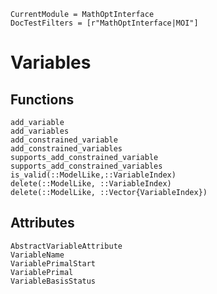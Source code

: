 ```@meta
CurrentModule = MathOptInterface
DocTestFilters = [r"MathOptInterface|MOI"]
```

# Variables

## Functions

```@docs
add_variable
add_variables
add_constrained_variable
add_constrained_variables
supports_add_constrained_variable
supports_add_constrained_variables
is_valid(::ModelLike,::VariableIndex)
delete(::ModelLike, ::VariableIndex)
delete(::ModelLike, ::Vector{VariableIndex})
```

## Attributes

```@docs
AbstractVariableAttribute
VariableName
VariablePrimalStart
VariablePrimal
VariableBasisStatus
```
